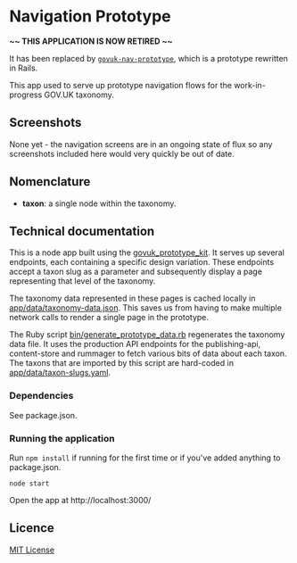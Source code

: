 # Navigation Prototype

**~~ THIS APPLICATION IS NOW RETIRED ~~**

It has been replaced by [`govuk-nav-prototype`](https://github.com/alphagov/govuk-nav-prototype),
which is a prototype rewritten in Rails.

This app used to serve up prototype navigation flows for the work-in-progress GOV.UK
taxonomy.

## Screenshots

None yet - the navigation screens are in an ongoing state of flux so any
screenshots included here would very quickly be out of date.

## Nomenclature

- **taxon**: a single node within the taxonomy.

## Technical documentation

This is a node app built using the
[govuk_prototype_kit](https://github.com/alphagov/govuk_prototype_kit). It
serves up several endpoints, each containing a specific design variation. These
endpoints accept a taxon slug as a parameter and subsequently display a page
representing that level of the taxonomy.

The taxonomy data represented in these pages is cached locally in
[app/data/taxonomy-data.json](app/data/taxonomy-data.json). This saves us from
having to make multiple network calls to render a single page in the prototype.

The Ruby script
[bin/generate_prototype_data.rb](bin/generate_prototype_data.rb) regenerates
the taxonomy data file. It uses the production API endpoints for the
publishing-api, content-store and rummager to fetch various bits of data about
each taxon. The taxons that are imported by this script are hard-coded in
[app/data/taxon-slugs.yaml](app/data/taxon-slugs.yaml).

### Dependencies

See package.json.

### Running the application

Run `npm install` if running for the first time or if you've added anything to
package.json.

`node start`

Open the app at http://localhost:3000/

## Licence

[MIT License](LICENCE)

